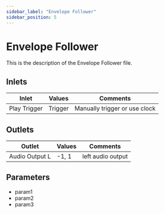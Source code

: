 ```yaml
---
sidebar_label: "Envelope Follower"
sidebar_position: 5
---
```


# Envelope Follower

This is the description of the Envelope Follower file.

## Inlets

| Inlet | Values | Comments |  
| --- | --- | --- |
| Play Trigger | Trigger | Manually trigger or use clock |

## Outlets

| Outlet | Values | Comments |  
| --- | --- | --- |
| Audio Output L | -1, 1 | left audio output |

## Parameters

- param1
- param2
- param3